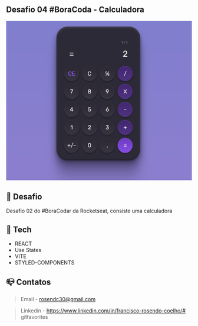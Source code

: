 ## Desafio 04 #BoraCoda - Calculadora

![Preview](./.github/preview.png)

## :dart:  Desafio

Desafio 02 do #BoraCodar da Rocketseat, consiste uma calculadora

## :nut_and_bolt: Tech

* REACT
* Use States
* VITE
* STYLED-COMPONENTS 

## :mailbox_closed: Contatos

> Email - rosendc30@gmail.com

> Linkedin - https://www.linkedin.com/in/francisco-rosendo-coelho/# gitfavorites